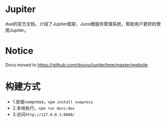 # Jupiter
due的官方文档，介绍了Jupiter框架、Juno微服务管理系统，帮助用户更好的使用Jupiter。

# Notice
Docs moved to https://github.com/douyu/jupiter/tree/master/website

# 构建方式
* 1.安装vuepress，``npm install vuepress``
* 2.本地执行，``npm run docs:dev``
* 3.访问``http://127.0.0.1:8080/``
